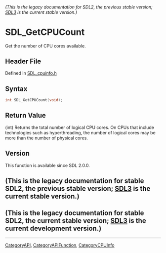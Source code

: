 ###### (This is the legacy documentation for SDL2, the previous stable version; [SDL3](https://wiki.libsdl.org/SDL3/) is the current stable version.)
# SDL_GetCPUCount

Get the number of CPU cores available.

## Header File

Defined in [SDL_cpuinfo.h](https://github.com/libsdl-org/SDL/blob/SDL2/include/SDL_cpuinfo.h)

## Syntax

```c
int SDL_GetCPUCount(void);
```

## Return Value

(int) Returns the total number of logical CPU cores. On CPUs that include
technologies such as hyperthreading, the number of logical cores may be
more than the number of physical cores.

## Version

This function is available since SDL 2.0.0.

## (This is the legacy documentation for stable SDL2, the previous stable version; [SDL3](https://wiki.libsdl.org/SDL3/) is the current stable version.)



## (This is the legacy documentation for stable SDL2, the current stable version; [SDL3](https://wiki.libsdl.org/SDL3/) is the current development version.)



----
[CategoryAPI](CategoryAPI), [CategoryAPIFunction](CategoryAPIFunction), [CategoryCPUInfo](CategoryCPUInfo)


